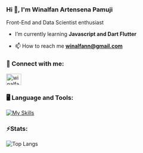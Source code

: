 ### Hi 👋, I'm Winalfan Artensena Pamuji 
Front-End and Data Scientist enthusiast
-  I’m currently learning **Javascript and Dart Flutter**

- 📫 How to reach me **winalfann@gmail.com**

### 🔗 Connect with me:
<p align="left">
<a href="https://id.linkedin.com/in/winalfan-artensena-pamuji-51aa18285" target="blank"><img align="center" src="https://raw.githubusercontent.com/rahuldkjain/github-profile-readme-generator/master/src/images/icons/Social/linked-in-alt.svg" alt="winalfan-artensena-pamuji-51aa18285" height="30" width="40" /></a>
</p>

### 🖥️ Language and Tools:
[![My Skills](https://skillicons.dev/icons?i=cpp,html,css,js,dart,figma)](https://github.com/rtensena)

### ⚡Stats: 
![Top Langs](https://github-readme-stats.vercel.app/api/top-langs/?username=rtensena&theme=onedark&compact=true&layout=compact)
